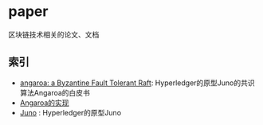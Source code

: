 # paper
区块链技术相关的论文、文档

## 索引
* [angaroa: a Byzantine Fault Tolerant Raft](https://github.com/blockchain-university/paper/copeland_zhong.pdf): Hyperledger的原型Juno的共识算法Angaroa的白皮书
* [Angaroa的实现](https://github.com/chrisnc/tangaroa) 
* [Juno](https://github.com/blockchain-university/juno) : Hyperledger的原型Juno
